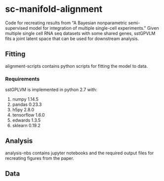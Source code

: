 # sc-manifold-alignment
Code for recreating results from "A Bayesian nonparametric semi-supervised model for integration of multiple single-cell experiments." Given multiple single cell RNA seq datasets with some shared genes, sstGPVLM fits a joint latent space that can be used for downstream analysis. 

## Fitting
alignment-scripts contains python scripts for fitting the model to data.

### Requirements
sstGPLVM is implemented in python 2.7 with:

1. numpy 1.14.5
2. pandas 0.23.3
3. h5py 2.8.0
4. tensorflow 1.6.0
5. edwards 1.3.5
6. sklearn 0.19.2

## Analysis
analysis-nbs contains jupyter notebooks and the required output files for recreating figures from the paper. 

## Data

